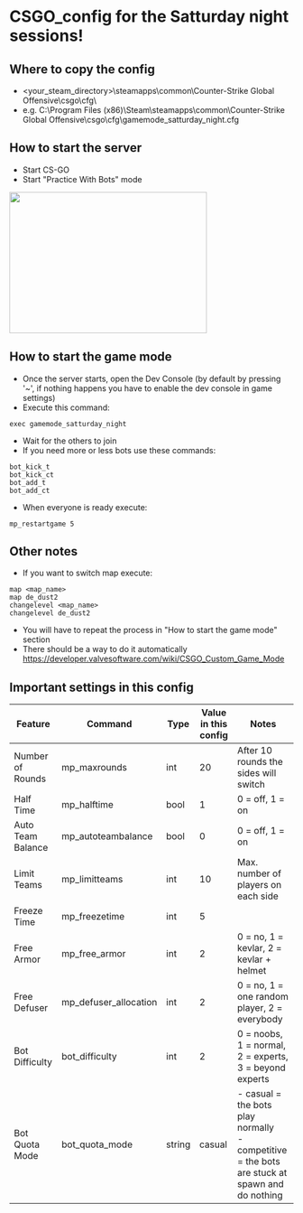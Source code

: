 # CSGO_config for the Satturday night sessions!

## Where to copy the config
- <your_steam_directory>\steamapps\common\Counter-Strike Global Offensive\csgo\cfg\
- e.g. C:\Program Files (x86)\Steam\steamapps\common\Counter-Strike Global Offensive\csgo\cfg\gamemode_satturday_night.cfg

## How to start the server
- Start CS-GO
- Start "Practice With Bots" mode

<img src="https://user-images.githubusercontent.com/9948892/116783310-56024780-aa8e-11eb-9b6a-00cd77c648f4.png" width="350" height="250">

## How to start the game mode
- Once the server starts, open the Dev Console (by default by pressing '~', if nothing happens you have to enable the dev console in game settings)
- Execute this command:

```
exec gamemode_satturday_night
```

- Wait for the others to join
- If you need more or less bots use these commands:

```
bot_kick_t
bot_kick_ct
bot_add_t
bot_add_ct
```

- When everyone is ready execute:

```
mp_restartgame 5
```

## Other notes
- If you want to switch map execute:

```
map <map_name>
map de_dust2
changelevel <map_name>
changelevel de_dust2
```

- You will have to repeat the process in "How to start the game mode" section
- There should be a way to do it automatically https://developer.valvesoftware.com/wiki/CSGO_Custom_Game_Mode

## Important settings in this config

Feature | Command | Type | Value in this config | Notes
--- | --- | --- | --- | ---
Number of Rounds | mp_maxrounds | int | 20 | After 10 rounds the sides will switch
Half Time | mp_halftime | bool | 1 | 0 = off, 1 = on
Auto Team Balance | mp_autoteambalance | bool | 0 | 0 = off, 1 =  on
Limit Teams | mp_limitteams | int | 10 | Max. number of players on each side
Freeze Time | mp_freezetime | int | 5 |
Free Armor | mp_free_armor | int | 2 | 0 = no, 1 = kevlar, 2 = kevlar + helmet
Free Defuser | mp_defuser_allocation | int | 2 | 0 = no, 1 = one random player, 2 = everybody
Bot Difficulty | bot_difficulty | int | 2 | 0 = noobs, 1 = normal, 2 = experts, 3 = beyond experts
Bot Quota Mode | bot_quota_mode | string | casual | - casual = the bots play normally <br> - competitive = the bots are stuck at spawn and do nothing

